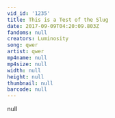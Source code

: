 ```yaml
---
vid_id: '1235'
title: This is a Test of the Slug
date: 2017-09-09T04:20:09.803Z
fandoms: null
creators: Luminosity
song: qwer
artist: qwer
mp4name: null
mp4size: null
width: null
height: null
thumbnail: null
barcode: null
---
```

null


